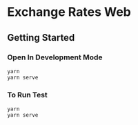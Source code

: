 # Exchange Rates Web

## Getting Started

### Open In Development Mode

```
yarn
yarn serve
```

### To Run Test

```
yarn
yarn serve
```
